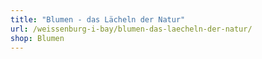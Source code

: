 ```yaml
---
title: "Blumen - das Lächeln der Natur"
url: /weissenburg-i-bay/blumen-das-laecheln-der-natur/
shop: Blumen
---
```

